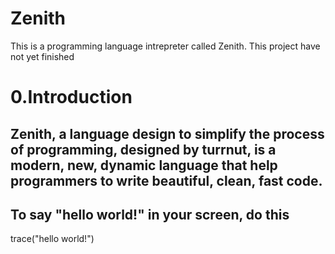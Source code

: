 # Zenith
This is a programming language intrepreter called Zenith. This project have not yet finished

# 0.Introduction
## Zenith, a language design to simplify the process of programming, designed by turrnut, is a modern, new, dynamic language that help programmers to write beautiful, clean, fast code.
## To say "hello world!" in your screen, do this
  trace("hello world!")
